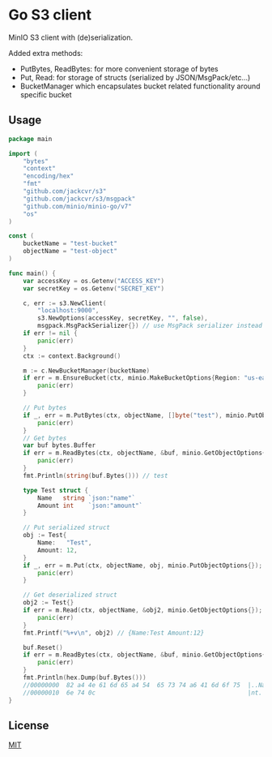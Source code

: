 # Go S3 client

MinIO S3 client with (de)serialization.

Added extra methods:
 - PutBytes, ReadBytes: for more convenient storage of bytes
 - Put, Read: for storage of structs (serialized by JSON/MsgPack/etc...)
 - BucketManager which encapsulates bucket related functionality around specific bucket

## Usage

```go
package main

import (
	"bytes"
	"context"
	"encoding/hex"
	"fmt"
	"github.com/jackcvr/s3"
	"github.com/jackcvr/s3/msgpack"
	"github.com/minio/minio-go/v7"
	"os"
)

const (
	bucketName = "test-bucket"
	objectName = "test-object"
)

func main() {
	var accessKey = os.Getenv("ACCESS_KEY")
	var secretKey = os.Getenv("SECRET_KEY")

	c, err := s3.NewClient(
		"localhost:9000",
		s3.NewOptions(accessKey, secretKey, "", false),
		msgpack.MsgPackSerializer{}) // use MsgPack serializer instead of default one(JSON)
	if err != nil {
		panic(err)
	}
	ctx := context.Background()

	m := c.NewBucketManager(bucketName)
	if err = m.EnsureBucket(ctx, minio.MakeBucketOptions{Region: "us-east-1"}); err != nil {
		panic(err)
	}

	// Put bytes
	if _, err = m.PutBytes(ctx, objectName, []byte("test"), minio.PutObjectOptions{}); err != nil {
		panic(err)
	}
	// Get bytes
	var buf bytes.Buffer
	if err = m.ReadBytes(ctx, objectName, &buf, minio.GetObjectOptions{}); err != nil {
		panic(err)
	}
	fmt.Println(string(buf.Bytes())) // test

	type Test struct {
		Name   string `json:"name"`
		Amount int    `json:"amount"`
	}

	// Put serialized struct
	obj := Test{
		Name:   "Test",
		Amount: 12,
	}
	if _, err = m.Put(ctx, objectName, obj, minio.PutObjectOptions{}); err != nil {
		panic(err)
	}

	// Get deserialized struct
	obj2 := Test{}
	if err = m.Read(ctx, objectName, &obj2, minio.GetObjectOptions{}); err != nil {
		panic(err)
	}
	fmt.Printf("%+v\n", obj2) // {Name:Test Amount:12}

	buf.Reset()
	if err = m.ReadBytes(ctx, objectName, &buf, minio.GetObjectOptions{}); err != nil {
		panic(err)
	}
	fmt.Println(hex.Dump(buf.Bytes()))
	//00000000  82 a4 4e 61 6d 65 a4 54  65 73 74 a6 41 6d 6f 75  |..Name.Test.Amou|
	//00000010  6e 74 0c                                          |nt.|
}
```

## License

[MIT](https://spdx.org/licenses/MIT.html) 